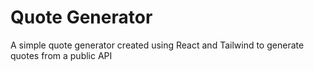 # Quote Generator


A simple quote generator created using React and Tailwind to generate quotes from a public API